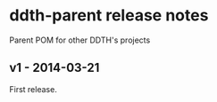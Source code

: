 ddth-parent release notes
=========================

Parent POM for other DDTH's projects

v1 - 2014-03-21
---------------

First release.
